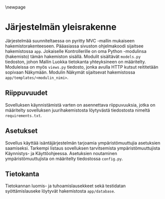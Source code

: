\newpage

# Järjestelmän yleisrakenne

Järjestelmää suunniteltaessa on pyritty MVC -mallin mukaiseen hakemistorakenteeseen.
Pääasiassa sivuston ohjelmakoodi sijaitsee hakemistossa `app`. 
Jokaiselle Kontrollerille on oma Python -modulinsa (hakemisto) tämän hakemiston sisällä.
Modulit sisältävät `models.py` tiedoston, johon Mallin Luokka tietokanta yhteyksineen on määritelty.
Moduleissa on myös `views.py` tiedosto, jonka avulla HTTP kutsut reititetään sopivaan Näkymään.
Modulin Näkymät sijaitsevat hakemistossa `app/templates/<modulin_nimi>`.

## Riippuvuudet

Sovelluksen käynnistämistä varten on asennettava riippuvuuksia, jotka on määritelty sovelluksen juurihakemistosta löytyvästä tiedostosta nimeltä `requirements.txt`.

## Asetukset

Sovellus käyttää isäntäjärjestelmän tarjoamia ympäristömuuttujia asetuksien saamiseksi.
Tarkempi listaus sovelluksen tarvitsemista ympäristömuuttujista Käynnistys- ja Käyttöohjeessa.
Asetuksien noutaminen ympäristömuuttujista on määritelty tiedostossa `config.py`.

## Tietokanta

Tietokannan luomis- ja tuhoamislausekkeet sekä testidatan syöttämislauseke löytyvät hakemistosta `app/database`.